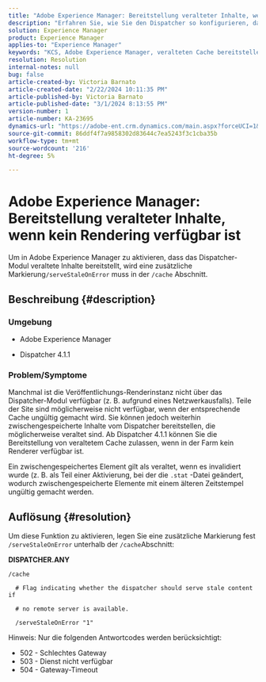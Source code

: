 ```yaml
---
title: "Adobe Experience Manager: Bereitstellung veralteter Inhalte, wenn kein Rendering verfügbar ist"
description: "Erfahren Sie, wie Sie den Dispatcher so konfigurieren, dass die Bereitstellung von veraltetem Cache möglich ist, wenn in Adobe Experience Manager kein Renderer verfügbar ist."
solution: Experience Manager
product: Experience Manager
applies-to: "Experience Manager"
keywords: "KCS, Adobe Experience Manager, veralteten Cache bereitstellen, veralteten Inhalt bereitstellen, Fehlerbehebung, Fehlerbehebung, Dispatcher, AEM"
resolution: Resolution
internal-notes: null
bug: false
article-created-by: Victoria Barnato
article-created-date: "2/22/2024 10:11:35 PM"
article-published-by: Victoria Barnato
article-published-date: "3/1/2024 8:13:55 PM"
version-number: 1
article-number: KA-23695
dynamics-url: "https://adobe-ent.crm.dynamics.com/main.aspx?forceUCI=1&pagetype=entityrecord&etn=knowledgearticle&id=d66b5c51-cfd1-ee11-9079-6045bd006295"
source-git-commit: 86ddf4f7a9858302d83644c7ea5243f3c1cba35b
workflow-type: tm+mt
source-wordcount: '216'
ht-degree: 5%

---
```


# Adobe Experience Manager: Bereitstellung veralteter Inhalte, wenn kein Rendering verfügbar ist


Um in Adobe Experience Manager zu aktivieren, dass das Dispatcher-Modul veraltete Inhalte bereitstellt, wird eine zusätzliche Markierung`/serveStaleOnError` muss in der `/cache` Abschnitt.

## Beschreibung {#description}


### <b>Umgebung</b>

- Adobe Experience Manager


- Dispatcher 4.1.1


### <b>Problem/Symptome</b>

Manchmal ist die Veröffentlichungs-Renderinstanz nicht über das Dispatcher-Modul verfügbar (z. B. aufgrund eines Netzwerkausfalls). Teile der Site sind möglicherweise nicht verfügbar, wenn der entsprechende Cache ungültig gemacht wird. Sie können jedoch weiterhin zwischengespeicherte Inhalte vom Dispatcher bereitstellen, die möglicherweise veraltet sind. Ab Dispatcher 4.1.1 können Sie die Bereitstellung von veraltetem Cache zulassen, wenn in der Farm kein Renderer verfügbar ist.

Ein zwischengespeichertes Element gilt als veraltet, wenn es invalidiert wurde (z. B. als Teil einer Aktivierung, bei der die `.stat` -Datei geändert, wodurch zwischengespeicherte Elemente mit einem älteren Zeitstempel ungültig gemacht werden.


## Auflösung {#resolution}


Um diese Funktion zu aktivieren, legen Sie eine zusätzliche Markierung fest `/serveStaleOnError` unterhalb der `/cache`Abschnitt:

<b>DISPATCHER.ANY</b>


```
/cache

  # Flag indicating whether the dispatcher should serve stale content if

  # no remote server is available.

  /serveStaleOnError "1"
```




Hinweis: Nur die folgenden Antwortcodes werden berücksichtigt:

- 502 - Schlechtes Gateway
- 503 - Dienst nicht verfügbar
- 504 - Gateway-Timeout

